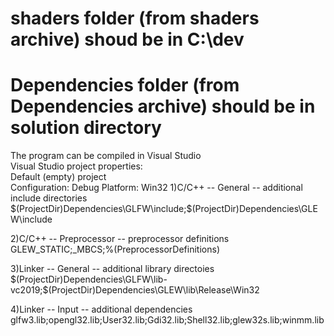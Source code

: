 

# shaders folder (from shaders archive) shoud be in C:\\dev
# Dependencies folder (from Dependencies archive) should be in solution directory
 The program can be compiled in Visual Studio  
 Visual Studio project properties:  
 Default (empty) project  
 Configuration: Debug
 Platform: Win32
 1)C/C++ -- General -- additional include directories
 $(ProjectDir)Dependencies\GLFW\include;$(ProjectDir)Dependencies\GLEW\include  
   
 2)C/C++ -- Preprocessor -- preprocessor definitions
 GLEW_STATIC;_MBCS;%(PreprocessorDefinitions)
   
 3)Linker -- General -- additional library directoies
 $(ProjectDir)Dependencies\GLFW\lib-vc2019;$(ProjectDir)Dependencies\GLEW\lib\Release\Win32  
   
 4)Linker -- Input -- additional dependencies 
 glfw3.lib;opengl32.lib;User32.lib;Gdi32.lib;Shell32.lib;glew32s.lib;winmm.lib

  
